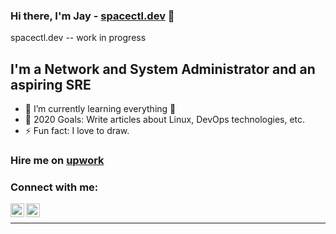 ### Hi there, I'm Jay - [spacectl.dev][website] 👋

spacectl.dev -- work in progress

## I'm a Network and System Administrator and an aspiring SRE
- 🌱 I’m currently learning everything 🤣
- 🥅 2020 Goals: Write articles about Linux, DevOps technologies, etc.
- ⚡ Fun fact: I love to draw.

### Hire me on [upwork][upwork]

### Connect with me:

[<img align="left" alt="spacectl.com" width="22px" src="https://gist.githubusercontent.com/prrashi/8e7e9ead9b56db007f99880afd1aeaf0/raw/74fb246acc82edfe31c1a4ef81165e9f640ae212/globe.svg" />][website] 
[<img align="left" alt="reaper8055 | LinkedIn" width="22px" src="https://camo.githubusercontent.com/45e6bebceba49c2cf76b1b3770b1adbe24e6c454/68747470733a2f2f6564656e742e6769746875622e696f2f537570657254696e7949636f6e732f696d616765732f7376672f6c696e6b6564696e2e737667" />][linkedin]

<br />

---
[upwork]: https://www.upwork.com/o/profiles/users/~014ad15fbbe8f89332/
[website]: https://spacectl.dev
[linkedin]: https://www.linkedin.com/in/reaper8055/